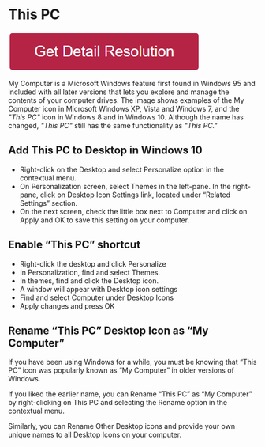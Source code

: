 # This PC

[![This PC](redd.png)](https://icncomputer.com/this-pc/)

My Computer is a Microsoft Windows feature first found in Windows 95 and included with all later versions that lets you explore and manage the contents of your computer drives. The image shows examples of the My Computer icon in Microsoft Windows XP, Vista and Windows 7, and the *"This PC"* icon in Windows 8 and in Windows 10. Although the name has changed, *"This PC"* still has the same functionality as *"This PC."*

## Add This PC to Desktop in Windows 10

* Right-click on the Desktop and select Personalize option in the contextual menu.
* On Personalization screen, select Themes in the left-pane. In the right-pane, click on Desktop Icon Settings link, located under “Related Settings” section.
* On the next screen, check the little box next to Computer and click on Apply and OK to save this setting on your computer.

## Enable “This PC” shortcut

* Right-click the desktop and click Personalize
* In Personalization, find and select Themes.
* In themes, find and click the Desktop icon.
* A window will appear with Desktop icon settings
* Find and select Computer under Desktop Icons
* Apply changes and press OK

##  Rename “This PC” Desktop Icon as “My Computer”

If you have been using Windows for a while, you must be knowing that “This PC” icon was popularly known as “My Computer” in older versions of Windows.

If you liked the earlier name, you can Rename “This PC” as “My Computer” by right-clicking on This PC and selecting the Rename option in the contextual menu.

Similarly, you can Rename Other Desktop icons and provide your own unique names to all Desktop Icons on your computer.

